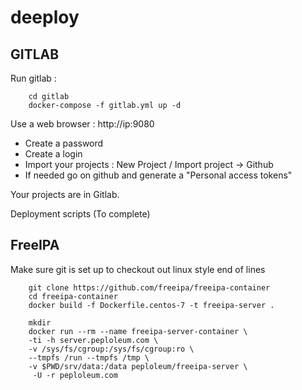 # deeploy

## GITLAB

Run gitlab :

        cd gitlab
        docker-compose -f gitlab.yml up -d

Use a web browser : http://ip:9080
* Create a password
* Create a login
* Import your projects : New Project / Import project -> Github
* If needed go on github and generate a "Personal access tokens"

Your projects are in Gitlab.

Deployment scripts
(To complete)


## FreeIPA

Make sure git is set up to checkout out linux style end of lines

        git clone https://github.com/freeipa/freeipa-container
        cd freeipa-container
        docker build -f Dockerfile.centos-7 -t freeipa-server .
        
        mkdir 
        docker run --rm --name freeipa-server-container \
        -ti -h server.peploleum.com \
        -v /sys/fs/cgroup:/sys/fs/cgroup:ro \
        --tmpfs /run --tmpfs /tmp \
        -v $PWD/srv/data:/data peploleum/freeipa-server \
         -U -r peploleum.com